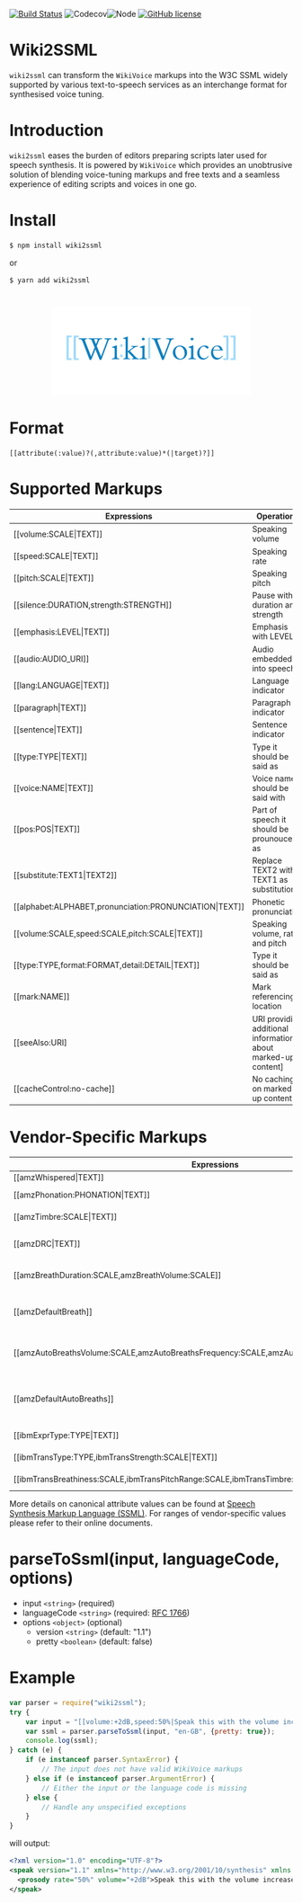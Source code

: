 [![Build Status](https://travis-ci.com/baxtree/wiki2ssml.svg?branch=master)](https://travis-ci.com/baxtree/wiki2ssml) ![Codecov](https://img.shields.io/codecov/c/github/baxtree/wiki2ssml)![Node](https://img.shields.io/static/v1?label=node.js&message=&#8805;6.4.0&color=green)
[![GitHub license](https://img.shields.io/github/license/baxtree/wiki2ssml)](https://github.com/baxtree/wiki2ssml/blob/master/LICENSE)


# Wiki2SSML

`wiki2ssml` can transform the `WikiVoice` markups into the W3C SSML widely supported by various text-to-speech services as an interchange format for synthesised voice tuning.

# Introduction
`wiki2ssml` eases the burden of editors preparing scripts later used for speech synthesis. It is powered by `WikiVoice` which provides an unobtrusive solution of blending voice-tuning markups and free texts and a seamless experience of editing scripts and voices in one go. 

# Install
```sh
$ npm install wiki2ssml
```
or 
```sh
$ yarn add wiki2ssml
```
#
<p align="center">
<img src="./figures/wikivoice.png" alt="WikiVoice"/>
</p>

# Format
```
[[attribute(:value)?(,attribute:value)*(|target)?]]
```
# Supported Markups
| Expressions        | Operations|
| ------------- |-------------|
| [[volume:SCALE&#124;TEXT]] | Speaking volume |
| [[speed:SCALE&#124;TEXT]] | Speaking rate |
| [[pitch:SCALE&#124;TEXT]] | Speaking pitch |
| [[silence:DURATION,strength:STRENGTH]] | Pause with duration and strength |
| [[emphasis:LEVEL&#124;TEXT]] | Emphasis with LEVEL |
| [[audio:AUDIO_URI]] | Audio embedded into speech|
| [[lang:LANGUAGE&#124;TEXT]] | Language indicator |
| [[paragraph&#124;TEXT]] | Paragraph indicator |
| [[sentence&#124;TEXT]] | Sentence indicator |
| [[type:TYPE&#124;TEXT]] | Type it should be said as |
| [[voice:NAME&#124;TEXT]] | Voice name it should be said with |
| [[pos:POS&#124;TEXT]] | Part of speech it should be prounouced as |
| [[substitute:TEXT1&#124;TEXT2]] | Replace TEXT2 with TEXT1 as substitution |
| [[alphabet:ALPHABET,pronunciation:PRONUNCIATION&#124;TEXT]] | Phonetic pronunciation |
| [[volume:SCALE,speed:SCALE,pitch:SCALE&#124;TEXT]] | Speaking volume, rate and pitch |
| [[type:TYPE,format:FORMAT,detail:DETAIL&#124;TEXT]] | Type it should be said as |
| [[mark:NAME]] | Mark referencing a location |
| [[seeAlso:URI] | URI providing additional information about marked-up content]
| [[cacheControl:no-cache]] | No caching on marked-up content |

# Vendor-Specific Markups
| Expressions        | Operations|
| ------------- |-------------|
| [[amzWhispered&#124;TEXT]] | Whispering |
| [[amzPhonation:PHONATION&#124;TEXT]] | Speaking Softly |
| [[amzTimbre:SCALE&#124;TEXT]] | Controlling Timbre |
| [[amzDRC&#124;TEXT]] | Dynamic Range Compression |
| [[amzBreathDuration:SCALE,amzBreathVolume:SCALE]] | Breathing based on the manual model |
| [[amzDefaultBreath]] | Default breathing based on the manual model |
| [[amzAutoBreathsVolume:SCALE,amzAutoBreathsFrequency:SCALE,amzAutoBreathsDuration:SCALE&#124;TEXT]] | Breathing based on the automated model |
| [[amzDefaultAutoBreaths]] | Default breathing based on the automated model |
| [[ibmExprType:TYPE&#124;TEXT]] | Expressiveness type |
| [[ibmTransType:TYPE,ibmTransStrength:SCALE&#124;TEXT]] | Voice transformation |
| [[ibmTransBreathiness:SCALE,ibmTransPitchRange:SCALE,ibmTransTimbre:SCALE&#124;TEXT]] | Voice custom transformation |

More details on canonical attribute values can be found at [Speech Synthesis Markup Language (SSML)](https://www.w3.org/TR/speech-synthesis/). For ranges of vendor-specific values please refer to their online documents.

# parseToSsml(input, languageCode, options)
- input `<string>` (required)
- languageCode `<string>` (required: [RFC 1766](https://tools.ietf.org/html/rfc1766))
- options `<object>` (optional)
  - version `<string>` (default: "1.1")
  - pretty `<boolean>` (default: false)

# Example
```js
var parser = require("wiki2ssml");
try {
    var input = "[[volume:+2dB,speed:50%|Speak this with the volume increased by 2dB at half the default speech rate.]]";
    var ssml = parser.parseToSsml(input, "en-GB", {pretty: true});
    console.log(ssml);
} catch (e) {
    if (e instanceof parser.SyntaxError) {
        // The input does not have valid WikiVoice markups
    } else if (e instanceof parser.ArgumentError) {
        // Either the input or the language code is missing
    } else {
        // Handle any unspecified exceptions
    }
}
```
will output:
```xml
<?xml version="1.0" encoding="UTF-8"?>
<speak version="1.1" xmlns="http://www.w3.org/2001/10/synthesis" xmlns:xsi="http://www.w3.org/2001/XMLSchema-instance" xsi:schemaLocation="http://www.w3.org/2001/10/synthesis http://www.w3.org/TR/speech-synthesis/synthesis.xsd" xml:lang="en-GB">
  <prosody rate="50%" volume="+2dB">Speak this with the volume increased by 2dB at half the default speech rate.</prosody>
</speak>
```
